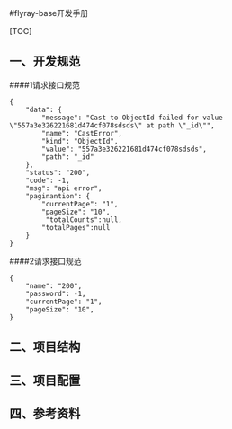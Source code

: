 #flyray-base开发手册

[TOC]
## 一、开发规范
####1请求接口规范
```
{
    "data": {
        "message": "Cast to ObjectId failed for value \"557a3e326221681d474cf078sdsds\" at path \"_id\"",
        "name": "CastError",
        "kind": "ObjectId",
        "value": "557a3e326221681d474cf078sdsds",
        "path": "_id"
    },
    "status": "200",
    "code": -1,
    "msg": "api error",
    "paginantion": {
        "currentPage": "1",
        "pageSize": "10",
         "totalCounts":null,
        "totalPages":null
    }
}
```
####2请求接口规范
```
{
    "name": "200",
    "password": -1,
    "currentPage": "1",
    "pageSize": "10",
}
```
## 二、项目结构

## 三、项目配置

## 四、参考资料






